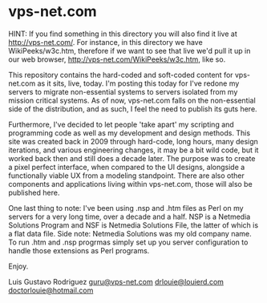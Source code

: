 # vps-net.com

HINT: If you find something in this directory you will also find it live at http://vps-net.com/. For instance, in this directory we have WikiPeeks/w3c.htm, therefore if we want to see that live we'd pull it up in our web browser, http://vps-net.com/WikiPeeks/w3c.htm, like so.

This repository contains the hard-coded and soft-coded content for vps-net.com as it sits, live, today. I'm posting this today for I've redone my servers to migrate non-essential systems to servers isolated from my mission critical systems. As of now, vps-net.com falls on the non-essential side of the distribution, and as such, I feel the need to publish its guts here.

Furthermore, I've decided to let people 'take apart' my scripting and programming code as well as my development and design methods. This site was created back in 2009 through hard-code, long hours, many design iterations, and various engineering changes, it may be a bit wild code, but it worked back then and still does a decade later. The purpose was to create a pixel perfect interface, when compared to the UI designs, alongside a functionally viable UX from a modeling standpoint. There are also other components and applications living within vps-net.com, those will also be published here.

One last thing to note: I've been using .nsp and .htm files as Perl on my servers for a very long time, over a decade and a half. NSP is a Netmedia Solutions Program and NSF is Netmedia Solutions File, the latter of which is a flat data file. Side note: Netmedia Solutions was my old company name. To run .htm and .nsp progrmas simply set up you server configuration to handle those extensions as Perl programs.

Enjoy.

Luis Gustavo Rodriguez
guru@vps-net.com
drlouie@louierd.com
doctorlouie@hotmail.com
